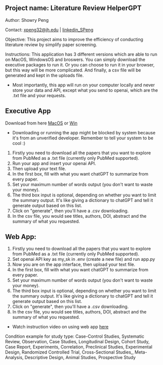 ## Project name: Literature Review HelperGPT
Author: Showry Peng 

Contact: xpeng32@jh.edu |  [linkedin_SPeng](https://www.linkedin.com/in/showrypeng/)

Objective: This project aims to improve the efficiency of conducting literature review by simplify paper screening.

Instructions: This application has 3 different versions which are able to run on MacOS, WindowsOS and broswers. You can simply download the executive packages to run it. Or you can choose to run it in your browser, but this way will be more complicated. And finally, a csv file will be generated and kept in the uploads file.

* Most importantly, this app will run on your computer locally and never store your data and API, except what you send to openai, which are the .txt file and your requests.

## Executive App 
Download from here [MacOS](https://drive.google.com/file/d/1noQj8qnohIlzFrcv-JIhXOIANV1fnmuM/view?usp=sharing) or [Win](https://drive.google.com/file/d/1K4VU_cn1M-lI3WTUG4g0IAzFA483ZihB/view?usp=sharing)

* Downloading or running the app might be blocked by system because it's from an unverified developer. Remember to tell your system to be cool :)

1. Firstly you need to download all the papers that you want to explore from PubMed as a .txt file (currently only PubMed supported). 
2. Run your app and insert your openai API.
3. Then upload your text file.
4. In the first box, fill with what you want chatGPT to summarize from every paper.
5. Set your maximum number of words output (you don't want to waste your money).
6. The third box input is optional, depending on whether you want to limit the summary output. It's like giving a dictionary to chatGPT and tell it generate output based on this list.
7. Click on "generate", then you'll have a .csv downloading.
8. In the csv file, you would see titles, authors, DOI, abstract and the summary of what you requested.

## Web App: 
1. Firstly you need to download all the papers that you want to explore from PubMed as a .txt file (currently only PubMed supported). 
2. Set openai API key as my_sk in .env (create a new file) and run app.py
3. Now you are on the app interface, then upload your text file.
4. In the first box, fill with what you want chatGPT to summarize from every paper.
5. Set your maximum number of words output (you don't want to waste your money).
6. The third box input is optional, depending on whether you want to limit the summary output. It's like giving a dictionary to chatGPT and tell it generate output based on this list.
7. Click on "generate", then you'll have a .csv downloading.
8. In the csv file, you would see titles, authors, DOI, abstract and the summary of what you requested.

* Watch instruction video on using web app [here](https://drive.google.com/file/d/1xgkhhTIjsc4-3qv3LRe2aZGZOF2Sh7yH/view?usp=sharing)


Condition example for study type: Case-Control Studies, Systematic Review, Observation, Case Studies, Longitudinal Design, Cohort Study, Case Report, Experiments, Correlation, Preclinical Studies, Experimental Design, Randomized Controlled Trial, Cross-Sectional Studies,, Meta-Analysis, Descriptive Design, Animal Studies, Prospective Study
